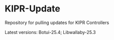 # KIPR-Update
Repository for pulling updates for KIPR Controllers

Latest versions:
Botui-25.4;
Libwallaby-25.3
